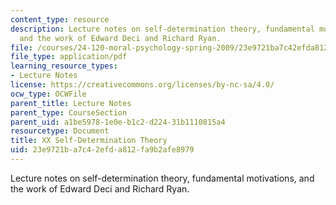 ```yaml
---
content_type: resource
description: Lecture notes on self-determination theory, fundamental motivations,
  and the work of Edward Deci and Richard Ryan.
file: /courses/24-120-moral-psychology-spring-2009/23e9721ba7c42efda812fa9b2afe8979_MIT24_120s09_lec20.pdf
file_type: application/pdf
learning_resource_types:
- Lecture Notes
license: https://creativecommons.org/licenses/by-nc-sa/4.0/
ocw_type: OCWFile
parent_title: Lecture Notes
parent_type: CourseSection
parent_uid: a1be5978-1e0e-b1c2-d224-31b1110815a4
resourcetype: Document
title: XX Self-Determination Theory
uid: 23e9721b-a7c4-2efd-a812-fa9b2afe8979
---
```

Lecture notes on self-determination theory, fundamental motivations, and the work of Edward Deci and Richard Ryan.